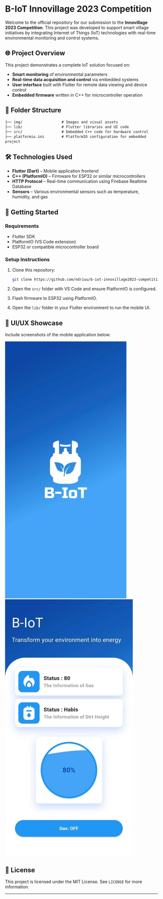 # B-IoT Innovillage 2023 Competition

Welcome to the official repository for our submission to the **Innovillage 2023 Competition**. This project was developed to support smart village initiatives by integrating Internet of Things (IoT) technologies with real-time environmental monitoring and control systems.

## 🌐 Project Overview

This project demonstrates a complete IoT solution focused on:

* **Smart monitoring** of environmental parameters
* **Real-time data acquisition and control** via embedded systems
* **User interface** built with Flutter for remote data viewing and device control
* **Embedded firmware** written in C++ for microcontroller operation

## 📁 Folder Structure

```
├── img/                  # Images and visual assets
├── lib/                  # Flutter libraries and UI code
├── src/                  # Embedded C++ code for hardware control
├── platformio.ini        # PlatformIO configuration for embedded project
```

## 🛠 Technologies Used

* **Flutter (Dart)** – Mobile application frontend
* **C++ (PlatformIO)** – Firmware for ESP32 or similar microcontrollers
* **HTTP Protocol** – Real-time communication using Firebase Realtime Database
* **Sensors** – Various environmental sensors such as temperature, humidity, and gas

## 🚀 Getting Started

### Requirements

* Flutter SDK
* PlatformIO (VS Code extension)
* ESP32 or compatible microcontroller board

### Setup Instructions

1. Clone this repository:

   ```bash
   git clone https://github.com/ndriuu/b-iot-innovillage2023-competition.git
   ```
2. Open the `src/` folder with VS Code and ensure PlatformIO is configured.
3. Flash firmware to ESP32 using PlatformIO.
4. Open the `lib/` folder in your Flutter environment to run the mobile UI.

## 📱 UI/UX Showcase

Include screenshots of the mobile application below:

<img src="img/Layout.jpg" width="400" alt="Layout" /><img src="img/Home.jpg" width="421" alt="Layout" />

## 📜 License

This project is licensed under the MIT License. See `LICENSE` for more information.

---
